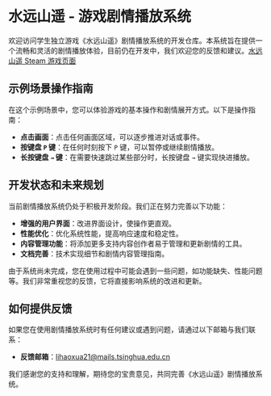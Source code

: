 # 水远山遥 - 游戏剧情播放系统

欢迎访问学生独立游戏《水远山遥》剧情播放系统的开发仓库。本系统旨在提供一个流畅和灵活的剧情播放体验，目前仍在开发中，我们欢迎您的反馈和建议。[水远山遥 Steam 游戏页面](https://store.steampowered.com/app/2808960)

## 示例场景操作指南

在这个示例场景中，您可以体验游戏的基本操作和剧情展开方式。以下是操作指南：

- **点击画面**：点击任何画面区域，可以逐步推进对话或事件。
- **按键盘 `P` 键**：在任何时刻按下 `P` 键，可以暂停或继续剧情播放。
- **长按键盘 `→` 键**：在需要快速跳过某些部分时，长按键盘 `→` 键实现快进播放。

## 开发状态和未来规划

当前剧情播放系统仍处于积极开发阶段。我们正在努力完善以下功能：

- **增强的用户界面**：改进界面设计，使操作更直观。
- **性能优化**：优化系统性能，提高响应速度和稳定性。
- **内容管理功能**：将添加更多支持内容创作者易于管理和更新剧情的工具。
- **文档完善**：技术实现细节和剧情内容管理指南。

由于系统尚未完成，您在使用过程中可能会遇到一些问题，如功能缺失、性能问题等。我们非常重视您的反馈，它将直接影响系统的改进和更新。

## 如何提供反馈

如果您在使用剧情播放系统时有任何建议或遇到问题，请通过以下邮箱与我们联系：

- **反馈邮箱**：lihaoxua21@mails.tsinghua.edu.cn

我们感谢您的支持和理解，期待您的宝贵意见，共同完善《水远山遥》剧情播放系统。
